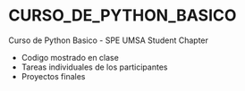 # CURSO_DE_PYTHON_BASICO
Curso de Python Basico - SPE UMSA Student Chapter

- Codigo mostrado en clase
- Tareas individuales de los participantes
- Proyectos finales
